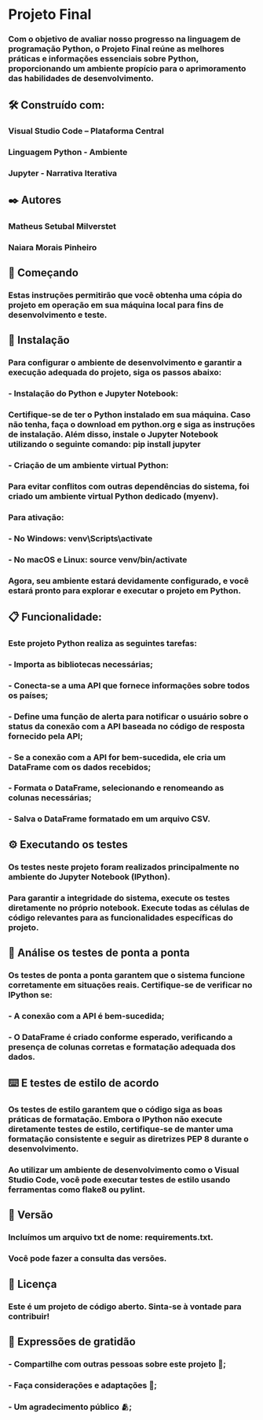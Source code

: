 # Projeto Final

### Com o objetivo de avaliar nosso progresso na linguagem de programação Python, o Projeto Final reúne as melhores práticas e informações essenciais sobre Python, proporcionando um ambiente propício para o aprimoramento das habilidades de desenvolvimento.

## 🛠️ Construído com:
### Visual Studio Code – Plataforma Central
### Linguagem Python - Ambiente
### Jupyter - Narrativa Iterativa

## ✒️ Autores
### Matheus Setubal Milverstet
### Naiara Morais Pinheiro

## 🚀 Começando
### Estas instruções permitirão que você obtenha uma cópia do projeto em operação em sua máquina local para fins de desenvolvimento e teste.

## 🔧 Instalação
### Para configurar o ambiente de desenvolvimento e garantir a execução adequada do projeto, siga os passos abaixo:

### - Instalação do Python e Jupyter Notebook:
### Certifique-se de ter o Python instalado em sua máquina. Caso não tenha, faça o download em python.org e siga as instruções de instalação. Além disso, instale o Jupyter Notebook utilizando o seguinte comando: pip install jupyter


### - Criação de um ambiente virtual Python:
### Para evitar conflitos com outras dependências do sistema, foi criado um ambiente virtual Python dedicado (myenv). 

### Para ativação: 

### - No Windows: venv\Scripts\activate
### - No macOS e Linux: source venv/bin/activate

### Agora, seu ambiente estará devidamente configurado, e você estará pronto para explorar e executar o projeto em Python.

## 📋 Funcionalidade:
### Este projeto Python realiza as seguintes tarefas:

### - Importa as bibliotecas necessárias;
### - Conecta-se a uma API que fornece informações sobre todos os países;
### - Define uma função de alerta para notificar o usuário sobre o status da conexão com a API baseada no código de resposta fornecido pela API;
### - Se a conexão com a API for bem-sucedida, ele cria um DataFrame com os dados recebidos;
### - Formata o DataFrame, selecionando e renomeando as colunas necessárias;
### - Salva o DataFrame formatado em um arquivo CSV.


## ⚙️ Executando os testes
### Os testes neste projeto foram realizados principalmente no ambiente do Jupyter Notebook (IPython). 
### Para garantir a integridade do sistema, execute os testes diretamente no próprio notebook. Execute todas as células de código relevantes para as funcionalidades específicas do projeto.

## 🔩 Análise os testes de ponta a ponta
###  Os testes de ponta a ponta garantem que o sistema funcione corretamente em situações reais. Certifique-se de verificar no IPython se:
### - A conexão com a API é bem-sucedida;
### - O DataFrame é criado conforme esperado, verificando a presença de colunas corretas e formatação adequada dos dados.

## ⌨️ E testes de estilo de acordo
###  Os testes de estilo garantem que o código siga as boas práticas de formatação. Embora o IPython não execute diretamente testes de estilo, certifique-se de manter uma formatação consistente e seguir as diretrizes PEP 8 durante o desenvolvimento.
###  Ao utilizar um ambiente de desenvolvimento como o Visual Studio Code, você pode executar testes de estilo usando ferramentas como flake8 ou pylint.

## 📌 Versão
###  Incluímos um arquivo txt de nome: requirements.txt. 
###  Você pode fazer a consulta das versões. 

## 📄 Licença
### Este é um projeto de código aberto. Sinta-se à vontade para contribuir! 

## 🎁 Expressões de gratidão
### - Compartilhe com outras pessoas sobre este projeto 📢;
### - Faça considerações e adaptações 📝;
### - Um agradecimento público 🫂;

